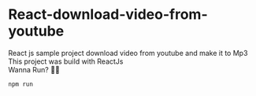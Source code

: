 # React-download-video-from-youtube
React js sample project download video from youtube and make it to Mp3<br>
This project was build with ReactJs<br>
Wanna Run? :grapes::grapes:
```
npm run 
```
